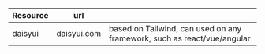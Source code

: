 |Resource|url||
|---|---|---|
|daisyui|daisyui.com|based on Tailwind, can used on any framework, such as react/vue/angular|
